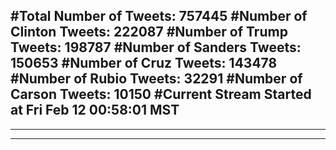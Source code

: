 #Total Number of Tweets: 757445 
#Number of Clinton Tweets: 222087
#Number of Trump Tweets: 198787
#Number of Sanders Tweets: 150653
#Number of Cruz Tweets: 143478
#Number of Rubio Tweets: 32291
#Number of Carson Tweets: 10150
#Current Stream Started at Fri Feb 12 00:58:01 MST
---
---
---
